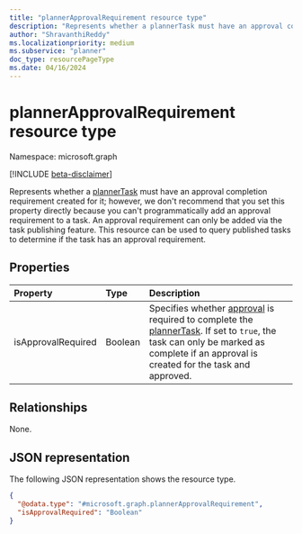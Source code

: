 ```yaml
---
title: "plannerApprovalRequirement resource type"
description: "Represents whether a plannerTask must have an approval completion requirement created for it."
author: "ShravanthiReddy"
ms.localizationpriority: medium
ms.subservice: "planner"
doc_type: resourcePageType
ms.date: 04/16/2024
---
```


# plannerApprovalRequirement resource type

Namespace: microsoft.graph

[!INCLUDE [beta-disclaimer](../../includes/beta-disclaimer.md)]

Represents whether a [plannerTask](plannertask.md) must have an approval completion requirement created for it; however, we don't recommend that you set this property directly because you can't programmatically add an approval requirement to a task. An approval requirement can only be added via the task publishing feature. This resource can be used to query published tasks to determine if the task has an approval requirement.

## Properties
|Property|Type|Description|
|:---|:---|:---|
|isApprovalRequired|Boolean|Specifies whether [approval](plannerbaseapprovalattachment.md) is required to complete the [plannerTask](plannertask.md). If set to `true`, the task can only be marked as complete if an approval is created for the task and approved.|

## Relationships
None.

## JSON representation
The following JSON representation shows the resource type.
<!-- {
  "blockType": "resource",
  "@odata.type": "microsoft.graph.plannerApprovalRequirement"
}
-->
``` json
{
  "@odata.type": "#microsoft.graph.plannerApprovalRequirement",
  "isApprovalRequired": "Boolean"
}
```

